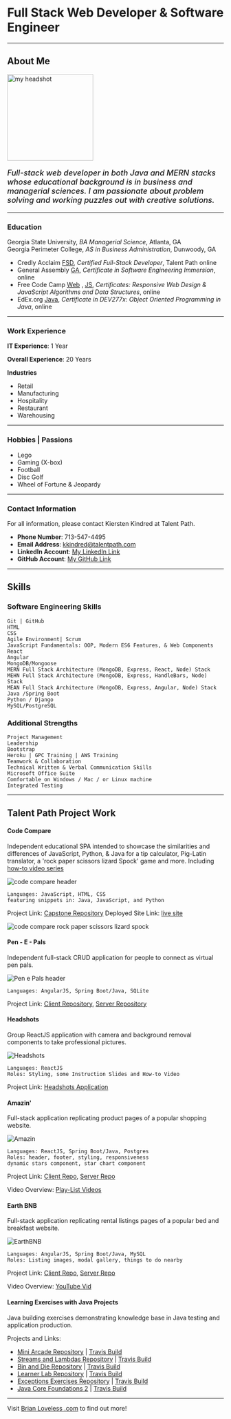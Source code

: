 # Full Stack Web Developer & Software Engineer
----------------------------------- 
## About Me

<img style="height: 200px; width: auto;" src="https://github.com/BrianLoveGa/JavaPortfolio/blob/main/public/images/smile.png?raw=true" alt="my headshot" >

<p style="font-weight: 500; font-Size: 18px;"><i>Full-stack web developer in both Java and MERN stacks whose educational background is in business and managerial sciences. I am passionate about problem solving and working puzzles out with creative solutions.</i></p>

-----------------------------------
### Education
Georgia State University, *BA Managerial Science*,  Atlanta, GA   
Georgia Perimeter College,  *AS in Business Administration*,  Dunwoody, GA 



- Credly Acclaim [FSD](https://www.youracclaim.com/badges/9c5d9183-9052-4d40-bf4e-a278fe072565/linked_in_profile), *Certified Full-Stack Developer*, Talent Path online
- General Assembly [GA](https://github.com/BrianLoveGa/portfolio-improvements/blob/master/portfolio/public/GA%20CERT%20.png?raw=true),  *Certificate in Software Engineering Immersion*,  online
- Free Code Camp [Web](https://www.freecodecamp.org/certification/fcc834d7277-a991-4083-bda5-6372b69a9f1e/responsive-web-design) , [JS](https://www.freecodecamp.org/certification/fcc834d7277-a991-4083-bda5-6372b69a9f1e/javascript-algorithms-and-data-structures), *Certificates: Responsive Web Design & JavaScript Algorithms and Data Structures*, online
- EdEx.org [Java](https://courses.edx.org/certificates/db55972a3dc0475baaccb11f82c02fa2), *Certificate in DEV277x: Object Oriented Programming in Java*, online 

-----------------------------------

### Work Experience

__IT Experience__: 1 Year

__Overall Experience__: 20 Years

__Industries__
- Retail
- Manufacturing
- Hospitality
- Restaurant
- Warehousing

-----------------------------------

### Hobbies | Passions

- Lego
- Gaming (X-box)
- Football
- Disc Golf
- Wheel of Fortune & Jeopardy

-----------------------------------

### Contact Information 
For all information, please contact Kiersten Kindred at Talent Path.

- __Phone Number__: 713-547-4495 
- __Email Address__: [kkindred@talentpath.com](mailto:kkindred@talentpath.com)
- __LinkedIn Account__: [My LinkedIn Link ](https://www.linkedin.com/in/brianloveless321bl/)
- __GitHub Account__: [My GitHub Link ](https://github.com/BrianLoveGa)

-------------------------------------

## Skills

### Software Engineering Skills
    Git | GitHub 
    HTML
    CSS
    Agile Environment| Scrum 
    JavaScript Fundamentals: OOP, Modern ES6 Features, & Web Components
    React 
    Angular
    MongoDB/Mongoose
    MERN Full Stack Architecture (MongoDB, Express, React, Node) Stack
    MEHN Full Stack Architecture (MongoDB, Express, HandleBars, Node) Stack
    MEAN Full Stack Architecture (MongoDB, Express, Angular, Node) Stack
    Java /Spring Boot
    Python / Django
    MySQL/PostgreSQL


### Additional Strengths
    Project Management
    Leadership
    Bootstrap
    Heroku | GPC Training | AWS Training
    Teamwork & Collaboration
    Technical Written & Verbal Communication Skills
    Microsoft Office Suite
    Comfortable on Windows / Mac / or Linux machine
    Integrated Testing
    
-------------------------------------

## Talent Path Project Work

#### Code Compare 

Independent educational SPA intended to showcase the similarities and differences of JavaScript, Python, & Java for a tip calculator, Pig-Latin translator, a 'rock paper scissors lizard Spock' game and more. Including [how-to video series](https://www.youtube.com/playlist?list=PLkllGfnqCkYWynrqxhlAxwSw-ArTPjyns)

![code compare header](https://github.com/BrianLoveGa/JavaPortfolio/blob/main/public/images/CCtitleCard.PNG?raw=true)

    Languages: JavaScript, HTML, CSS  
    featuring snippets in: Java, JavaScript, and Python
    
Project Link: [Capstone Repository](https://github.com/BrianLoveGa/talentPathCapstone)
Deployed Site Link: [live site](https://brianlovega.github.io/talentPathCapstone/)

![code compare rock paper scissors lizard spock](https://github.com/BrianLoveGa/JavaPortfolio/blob/main/public/images/CCrpsls.PNG?raw=true)

#### Pen - E - Pals 
Independent full-stack CRUD application for people to connect as virtual pen pals.

![Pen e Pals header](https://github.com/BrianLoveGa/JavaPortfolio/blob/main/public/images/penpalslogo.png?raw=true)

    Languages: AngularJS, Spring Boot/Java, SQLite  
    
Project Link: [Client Repository](https://github.com/BrianLoveGa/frontend-Pen-E-Pals), [Server Repository](https://github.com/BrianLoveGa/penEpals)


#### Headshots 
Group ReactJS application with camera and background removal components to take professional pictures.

![Headshots](https://github.com/BrianLoveGa/JavaPortfolio/blob/main/public/images/HeadShotApp.png?raw=true)

    Languages: ReactJS
    Roles: Styling, some Instruction Slides and How-to Video
    
Project Link: [Headshots Application](https://github.com/brianlovega/headShotsSiteforTP)

#### Amazin'  
Full-stack application replicating product pages of a popular shopping website. 

![Amazin](https://github.com/BrianLoveGa/JavaPortfolio/blob/main/public/images/star5.JPG?raw=true)

    Languages: ReactJS, Spring Boot/Java, Postgres
    Roles: header, footer, styling, responsiveness
    dynamic stars component, star chart component   
    
Project Link: [Client Repo](https://github.com/Quaran-Team/client-Amazin), [Server Repo](https://github.com/Quaran-Team/server-Amazin)

Video Overview: [Play-List Videos](https://www.youtube.com/playlist?list=PLkllGfnqCkYWV6VHo8DNhgAlEBOPDykIY)

#### Earth BNB 
Full-stack application replicating rental listings pages of a popular bed and breakfast website.

![EarthBNB](https://github.com/BrianLoveGa/JavaPortfolio/blob/main/public/images/tdd.JPG?raw=true)

    Languages: AngularJS, Spring Boot/Java, MySQL
    Roles: Listing images, modal gallery, things to do nearby 
    
Project Link: [Client Repo](https://github.com/BrianLoveGa/client-EarthBnB), [Server Repo](https://github.com/BrianLoveGa/server-EarthBnB)

Video Overview: [YouTube Vid](https://www.youtube.com/watch?v=nQksifO4T6M&t)


#### Learning Exercises with Java Projects 
Java building exercises demonstrating knowledge base in Java testing and application production. 

Projects and Links: 
* [Mini Arcade Repository](https://github.com/BrianLoveGa/maven_simple-arcade) | [Travis Build](https://travis-ci.com/github/BrianLoveGa/maven_simple-arcade)
* [Streams and Lambdas Repository](https://github.com/BrianLoveGa/maven_streams-and-lambdas) | [Travis Build](https://travis-ci.com/github/BrianLoveGa/maven_streams-and-lambdas)
* [Bin and Die Repository](https://github.com/BrianLoveGa/Maven.diceandbin) | [Travis Build](https://travis-ci.com/github/BrianLoveGa/Maven.diceandbin)
* [Learner Lab Repository](https://github.com/BrianLoveGa/maven_learnerlab) | [Travis Build](https://travis-ci.com/github/BrianLoveGa/maven_learnerlab)
* [Exceptions Exercises Repository](https://github.com/BrianLoveGa/maven.exceptional-phone-number) | [Travis Build](https://travis-ci.com/github/BrianLoveGa/maven.exceptional-phone-number)
* [Java Core Foundations 2](https://github.com/BrianLoveGa/maven.numbers-triangles-tables) | [Travis Build](https://travis-ci.com/github/BrianLoveGa/maven.numbers-triangles-tables)



-----------------------------------

Visit [Brian Loveless .com](https://www.BrianLoveless.com) to find out more!
